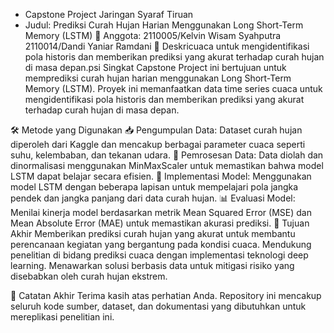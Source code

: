 * Capstone Project Jaringan Syaraf Tiruan
* Judul: Prediksi Curah Hujan Harian Menggunakan Long Short-Term Memory (LSTM)
👥 Anggota:
2110005/Kelvin Wisam Syahputra
2110014/Dandi Yaniar Ramdani
📌 Deskricuaca untuk mengidentifikasi pola historis dan memberikan prediksi yang akurat terhadap curah hujan di masa depan.psi Singkat
Capstone Project ini bertujuan untuk memprediksi curah hujan harian menggunakan Long Short-Term Memory (LSTM). Proyek ini memanfaatkan data time series cuaca untuk mengidentifikasi pola historis dan memberikan prediksi yang akurat terhadap curah hujan di masa depan.

🛠️ Metode yang Digunakan
📥 Pengumpulan Data: Dataset curah hujan diperoleh dari Kaggle dan mencakup berbagai parameter cuaca seperti suhu, kelembaban, dan tekanan udara.
🧹 Pemrosesan Data: Data diolah dan dinormalisasi menggunakan MinMaxScaler untuk memastikan bahwa model LSTM dapat belajar secara efisien.
🧠 Implementasi Model: Menggunakan model LSTM dengan beberapa lapisan untuk mempelajari pola jangka pendek dan jangka panjang dari data curah hujan.
📊 Evaluasi Model: Menilai kinerja model berdasarkan metrik Mean Squared Error (MSE) dan Mean Absolute Error (MAE) untuk memastikan akurasi prediksi.
🎯 Tujuan Akhir
Memberikan prediksi curah hujan yang akurat untuk membantu perencanaan kegiatan yang bergantung pada kondisi cuaca. Mendukung penelitian di bidang prediksi cuaca dengan implementasi teknologi deep learning. Menawarkan solusi berbasis data untuk mitigasi risiko yang disebabkan oleh curah hujan ekstrem.

📢 Catatan Akhir
Terima kasih atas perhatian Anda. Repository ini mencakup seluruh kode sumber, dataset, dan dokumentasi yang dibutuhkan untuk mereplikasi penelitian ini.
